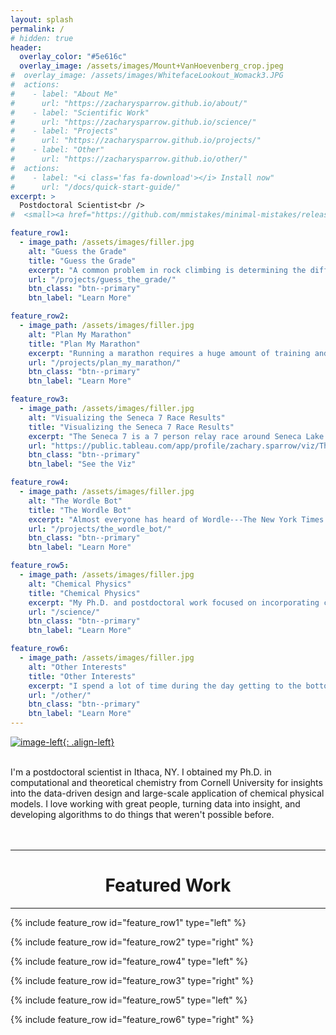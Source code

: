 ```yaml
---
layout: splash
permalink: /
# hidden: true
header:
  overlay_color: "#5e616c"
  overlay_image: /assets/images/Mount+VanHoevenberg_crop.jpeg
#  overlay_image: /assets/images/WhitefaceLookout_Womack3.JPG
#  actions:
#    - label: "About Me"
#      url: "https://zacharysparrow.github.io/about/"
#    - label: "Scientific Work"
#      url: "https://zacharysparrow.github.io/science/"
#    - label: "Projects"
#      url: "https://zacharysparrow.github.io/projects/"
#    - label: "Other"
#      url: "https://zacharysparrow.github.io/other/"
#  actions:
#    - label: "<i class='fas fa-download'></i> Install now"
#      url: "/docs/quick-start-guide/"
excerpt: >
  Postdoctoral Scientist<br />
#  <small><a href="https://github.com/mmistakes/minimal-mistakes/releases/tag/4.24.0">Latest release v4.24.0</a></small>

feature_row1:
  - image_path: /assets/images/filler.jpg
    alt: "Guess the Grade"
    title: "Guess the Grade"
    excerpt: "A common problem in rock climbing is determining the difficulty of a climb. This question is particularly relevant for climbs set on system boards, which are short training walls with a standardized set of hand/foot holds. Climbs on these boards are often set by members of the climbing community, who also determine the difficulty of the climb. These difficulty estimates can sometimes be quite unreliable. That begs the question---can an AI be trained to estimate system board climb difficulty?"
    url: "/projects/guess_the_grade/"
    btn_class: "btn--primary"
    btn_label: "Learn More"

feature_row2:
  - image_path: /assets/images/filler.jpg
    alt: "Plan My Marathon"
    title: "Plan My Marathon"
    excerpt: "Running a marathon requires a huge amount of training and dedication. Committing to a training plan can be difficult, especially when life's other commitments get in the way. What should you do when you have to skip a scheduled run because of prior committments, or because the weather is awful? For the recreational runner without access to a coach, it's hard to determine how to best adjust your training plan. So, let the Plan My Marathon AI do it for you!"
    url: "/projects/plan_my_marathon/"
    btn_class: "btn--primary"
    btn_label: "Learn More"

feature_row3:
  - image_path: /assets/images/filler.jpg
    alt: "Visualizing the Seneca 7 Race Results"
    title: "Visualizing the Seneca 7 Race Results"
    excerpt: "The Seneca 7 is a 7 person relay race around Seneca Lake covering a distance of (approximately) 77.7 miles. Each team member runs three legs throughout the day as the rest of the team leapfrogs their way up the course (hopefully ariving at the exchange point in time to switch runners). Using Tableau, I visualized the results of the past several years of this chaotic race."
    url: "https://public.tableau.com/app/profile/zachary.sparrow/viz/TheSeneca7/TheSeneca7"
    btn_class: "btn--primary"
    btn_label: "See the Viz"

feature_row4:
  - image_path: /assets/images/filler.jpg
    alt: "The Wordle Bot"
    title: "The Wordle Bot"
    excerpt: "Almost everyone has heard of Wordle---The New York Times' daily word guessing game. This web app flips the game on its head. Instead of guessing the hidden word yourself, you get to determine the hidden word. Watch as The Wordle Bot finds your hidden word in six tries or less (or your money back) using an information theory-based algorithm! As a bonus, this algorithm can be used to determine some of the best (and worst) first word guesses."
    url: "/projects/the_wordle_bot/"
    btn_class: "btn--primary"
    btn_label: "Learn More"

feature_row5:
  - image_path: /assets/images/filler.jpg
    alt: "Chemical Physics"
    title: "Chemical Physics"
    excerpt: "My Ph.D. and postdoctoral work focused on incorporating chemical data into chemical and quantum mechanical models, and the development of algorithms that allow application of those models to very large systems. Some of my more recent projects include developing a ML model to predict polymer properties and facilitate recycling, using deep-learning-based molecular dynamics to uncover fundamental diffusion mechanisms in water, the construction and analysis of benchmark quantum chemical databases, and the development of extremely fast (linear scaling) algorithms for simulating large-scale systems."
    url: "/science/"
    btn_class: "btn--primary"
    btn_label: "Learn More"

feature_row6:
  - image_path: /assets/images/filler.jpg
    alt: "Other Interests"
    title: "Other Interests"
    excerpt: "I spend a lot of time during the day getting to the bottom of things, one way or another. Naturally, I like to balance that out with activities that often involve getting to the top of things---rock climbing, hiking, and running (Ithaca has so many hills!). If you're interested in granola recipes, my progress towards completing the Adirondack 46ers, or some nice pictures of rocks, then this is where to look!"
    url: "/other/"
    btn_class: "btn--primary"
    btn_label: "Learn More"
---
```


[![image-left](https://wsrv.nl/?url=https://github.com/zacharysparrow/zacharysparrow.github.io/blob/master/assets/images/github_profile.jpg?raw=true&h=200&w=200&fit=cover&mask=circle&maxage=7d){: .align-left}](https://zacharysparrow.github.io/about/)

<p style="text-align:left;"><br/>I'm a postdoctoral scientist in Ithaca, NY. I obtained my Ph.D. in computational and theoretical chemistry from Cornell University for insights into the data-driven design and large-scale application of chemical physical models. I love working with great people, turning data into insight, and developing algorithms to do things that weren't possible before.<br/><br/><br/></p>

<hr>
<h1 style="text-align:center;">Featured Work</h1>
<hr>

{% include feature_row id="feature_row1" type="left" %}

{% include feature_row id="feature_row2" type="right" %}

{% include feature_row id="feature_row4" type="left" %}

{% include feature_row id="feature_row3" type="right" %}

{% include feature_row id="feature_row5" type="left" %}

{% include feature_row id="feature_row6" type="right" %}
